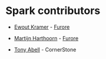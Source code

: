 
Spark contributors 
==================
* [Ewout Kramer](https://github.com/ewoutkramer) - [Furore](https://github.com/furore-fhir)
	
* [Martijn Harthoorn](https://github.com/mharthoorn) - [Furore](https://github.com/furore-fhir)
  
* [Tony Abell](https://github.com/TonyAbell) - CornerStone

